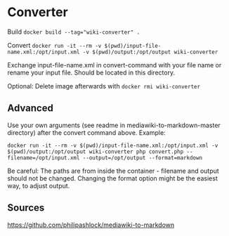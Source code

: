 Converter
=========

Build
`docker build --tag="wiki-converter" .`

Convert
`docker run -it --rm -v $(pwd)/input-file-name.xml:/opt/input.xml -v $(pwd)/output:/opt/output wiki-converter`

Exchange input-file-name.xml in convert-command with your file name or rename your input file. Should be located in this directory.

Optional: Delete image afterwards with `docker rmi wiki-converter`

Advanced
--------

Use your own arguments (see readme in mediawiki-to-markdown-master directory) after the convert command above. Example:

`docker run -it --rm -v $(pwd)/input-file-name.xml:/opt/input.xml -v $(pwd)/output:/opt/output wiki-converter php convert.php --filename=/opt/input.xml --output=/opt/output --format=markdown`

Be careful: The paths are from inside the container - filename and output should not be changed. Changing the format option might be the easiest way, to adjust output. 

Sources
-------

https://github.com/philipashlock/mediawiki-to-markdown
